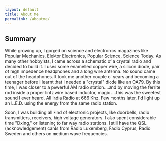 ```yaml
---
layout: default
title: About Me
permalink: /aboutme/
---
```



## Summary

While growing up, I gorged on science and electronics magazines like Popular Mechanics, Elektor Electronics, Popular Science, Science Today. As many other hobbyists, I came across a schematic of a crystal radio and decided to build it. I used some enamelled copper wire, a silicon diode, pair of high impedence headphones and a long wire antenna. No sound came out of the headphones. It took me another couple of years and becoming a teenager before I learnt that I needed a "crystal" diode like an OA79. By this time, I was closer to a powerful AM radio station....and by moving the ferrite rod inside a proper lintz wire based inductor, magic ....this was the sweetest sound I ever heard. All India Radio at 666 Khz. Few months later, I'd light up an L.E.D. using the energy from the same radio station. 

Soon, I was building all kind of electronic projects, like doorbells, radio transmitters, receivers, high voltage generators. I also spent considerable time "Dxing," or listening to far way radio stations. I still have the QSL (acknowledgement) cards from Radio Luxemberg, Radio Cyprus, Radio Sweden and others on medium wave frequencies.

